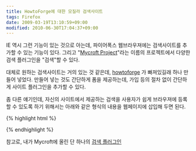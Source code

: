 ```yaml
---
title: HowtoForge에 대한 모질라 검색사이트
tags: Firefox
date: 2009-03-19T13:10:59+09:00
modified: 2010-06-30T17:04:37+09:00
---
```

IE 역시 그런 기능이 있는 것으로 아는데, 파이어폭스 웹브라우져에는
검색사이트를 추가할 수 있는 기능이 있다. 그리고
"[Mycroft Project](http://mycroft.mozdev.org/)"라는 이름의 프로젝트에서
다양한 검색 플러그인을 "검색"할 수 있다.

대체로 원하는 검색사이트는 거의 있는 것 같은데,
[howtoforge](http://www.howtoforge.com) 가 빠져있길래 하나 만들어 넣었다.
만들어 넣는 것도 간단하게 폼을 제공하는데, 가입 등의 절차 없이 간단하게
사이트 플러그인을 추가할 수 있다.

좀 다른 얘기인데, 자신의 사이트에서 제공하는 검색을 사용자가 쉽게
브라우져에 등록할 수 있도록 하기 위해서는 아래와 같은 형식의 내용을
웹페이지에 삽입해 두면 된다.

{% highlight html %}
<link rel="search" type="application/opensearchdescription+xml" title="My Blog" href="opensearch.xml">
{% endhighlight %}

참고로, 내가 Mycroft에 올린 단 하나의
[검색 플러그인](http://mycroft.mozdev.org/search-engines.html?author=SiO4%2C+Yong+Hwan)  


